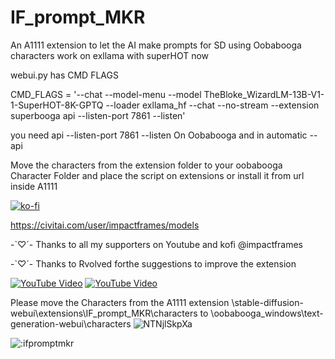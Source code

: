 # IF_prompt_MKR
An A1111 extension to let the AI make prompts for SD using Oobabooga
characters work on exllama with superHOT now

webui.py has CMD FLAGS

CMD_FLAGS = '--chat --model-menu --model TheBloke_WizardLM-13B-V1-1-SuperHOT-8K-GPTQ --loader exllama_hf --chat --no-stream --extension superbooga api --listen-port 7861 --listen'

you need 
api --listen-port 7861 --listen
On Oobabooga 
and in automatic --api

Move the characters from the extension folder to your oobabooga Character Folder and place the script on extensions or install it from url inside A1111



[![ko-fi](https://ko-fi.com/img/githubbutton_sm.svg)](https://ko-fi.com/O4O51R44U)

https://civitai.com/user/impactframes/models

 -`♡´- Thanks to all my supporters on Youtube and kofi @impactframes 
 
 -`♡´- Thanks to Rvolved forthe suggestions to improve the extension

[![YouTube Video](https://img.youtube.com/vi/Y1E_y7ZrX5w/0.jpg)](https://youtu.be/Y1E_y7ZrX5w)
[![YouTube Video](https://img.youtube.com/vi/Bg9jV2Vxkk4/0.jpg)](https://youtu.be/Bg9jV2Vxkk4)

Please move the Characters from the A1111 extension 
\stable-diffusion-webui\extensions\IF_prompt_MKR\characters 
to
\oobabooga_windows\text-generation-webui\characters
![NTNjlSkpXa](https://github.com/if-ai/IF_prompt_MKR/assets/21185218/f7e8f3bb-80a6-4943-bf7c-9abdf77f42fc)


<img src="https://count.getloli.com/get/@ifpromptmkr?theme=rule34" alt=":ifpromptmkr" />
